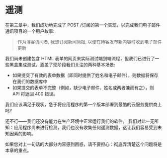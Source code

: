 # 遥测

在第三章中，我们成功地完成了 POST /订阅的第一个实现，以完成我们电子邮件通讯项目的一个用户故事:

> 作为博客访问者, 我想订阅新闻简报, 以便在博客发布新内容时收到电子邮件更新

我们尚未创建包含 HTML 表单的网页来实际测试端到端流程，但我们已进行了一些黑盒集成测试，涵盖了现阶段我们关注的两种基本场景:

- 如果提交了有效的表单数据（即同时提供了姓名和电子邮件），则数据将保存在我们的数据库中
- 如果提交的表单不完整（例如，缺少电子邮件、姓名或两者兼而有之），则 API 将返回 400 错误。

我们应该满足于现状，急于将应用程序的第一个版本部署到最酷的云服务提供商上吗?

还不行——我们还没有能力在生产环境中正常运行我们的软件。
我们对此一无所知：应用程序尚未进行检测，我们也没有收集任何遥测数据，这让我们容易受到未知因素的影响。

如果您对上一句话的大部分内容感到困惑，请不要担心：彻底弄清楚这个问题将是本章的重点。
